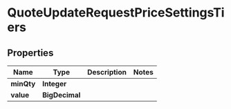 

# QuoteUpdateRequestPriceSettingsTiers


## Properties

Name | Type | Description | Notes
------------ | ------------- | ------------- | -------------
**minQty** | **Integer** |  | 
**value** | **BigDecimal** |  | 



